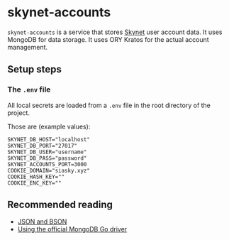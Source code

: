 # skynet-accounts

`skynet-accounts` is a service that stores [Skynet](https://siasky.net) user account data. It uses MongoDB for data storage. It uses ORY Kratos for the actual account management.

## Setup steps

### The `.env` file

All local secrets are loaded from a `.env` file in the root directory of the project.

Those are (example values):
```.env
SKYNET_DB_HOST="localhost"
SKYNET_DB_PORT="27017"
SKYNET_DB_USER="username"
SKYNET_DB_PASS="password"
SKYNET_ACCOUNTS_PORT=3000
COOKIE_DOMAIN="siasky.xyz"
COOKIE_HASH_KEY=""
COOKIE_ENC_KEY=""
```

## Recommended reading
- [JSON and BSON](https://www.mongodb.com/json-and-bson)
- [Using the official MongoDB Go driver](https://vkt.sh/go-mongodb-driver-cookbook/)
